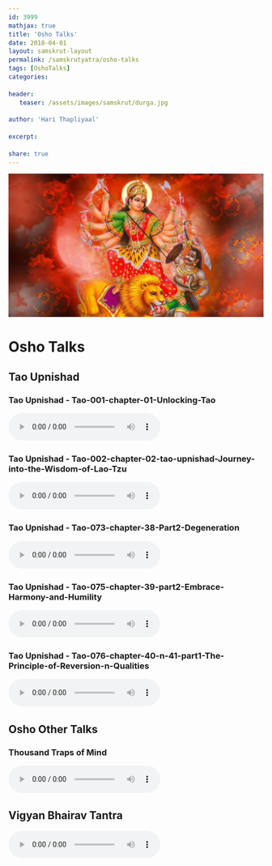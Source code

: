 ```yaml
---    
id: 3999    
mathjax: true    
title: 'Osho Talks'    
date: 2018-04-01    
layout: samskrut-layout 
permalink: /samskrutyatra/osho-talks
tags: [OshoTalks]    
categories:    
    
header:    
   teaser: /assets/images/samskrut/durga.jpg    
    
author: 'Hari Thapliyaal'    
    
excerpt:    
    
share: true    
---    
```

    
![](/assets/images/samskrut/durga.jpg)    
    
# Osho Talks       

## Tao Upnishad

### Tao Upnishad - Tao-001-chapter-01-Unlocking-Tao
<audio controls>
  <source src="https://raw.githubusercontent.com/dasarpai/DAI-mp3/main/Osho-Tao-upnishad/Tao-001-chapter-01-Unlocking-Tao.mp3" type="audio/mpeg">
  Your browser does not support the audio element.
</audio>

### Tao Upnishad - Tao-002-chapter-02-tao-upnishad-Journey-into-the-Wisdom-of-Lao-Tzu
<audio controls>
  <source src="https://raw.githubusercontent.com/dasarpai/DAI-mp3/main/Osho-Tao-upnishad/Tao-002-chapter-02-tao-upnishad-Journey-into-the-Wisdom-of-Lao-Tzu.mp3" type="audio/mpeg">
  Your browser does not support the audio element.
</audio>

### Tao Upnishad - Tao-073-chapter-38-Part2-Degeneration
<audio controls>
  <source src="https://raw.githubusercontent.com/dasarpai/DAI-mp3/main/Osho-Tao-upnishad/Tao-073-chapter-38-Part2-Degeneration.mp3" type="audio/mpeg">
  Your browser does not support the audio element.
</audio>

### Tao Upnishad - Tao-075-chapter-39-part2-Embrace-Harmony-and-Humility
<audio controls>
  <source src="https://raw.githubusercontent.com/dasarpai/DAI-mp3/main/Osho-Tao-upnishad/Tao-075-chapter-39-part2-Embrace-Harmony-and-Humility.mp3" type="audio/mpeg">
  Your browser does not support the audio element.
</audio>

### Tao Upnishad - Tao-076-chapter-40-n-41-part1-The-Principle-of-Reversion-n-Qualities
<audio controls>
  <source src="https://raw.githubusercontent.com/dasarpai/DAI-mp3/main/Osho-Tao-upnishad/Tao-076-chapter-40-n-41-part1-The-Principle-of-Reversion-n-Qualities.mp3" type="audio/mpeg">
  Your browser does not support the audio element.
</audio>

## Osho Other Talks

### Thousand Traps of Mind
<audio controls>
  <source src="https://raw.githubusercontent.com/dasarpai/dai-mp3/main/thousand-traps-of-mind.mp3" type="audio/mpeg">
  Your browser does not support the audio element.
</audio>

## Vigyan Bhairav Tantra
<audio controls>
  <source src="https://raw.githubusercontent.com/dasarpai/dai-mp3/main/vigyan-bhairav-tantra.mp3" type="audio/mpeg">
  Your browser does not support the audio element.
</audio>
